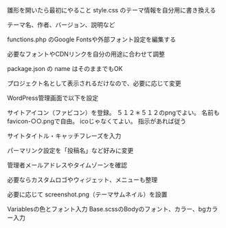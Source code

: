 雛形を開いたら最初にやること
style.css のテーマ情報を自分用に書き換える

テーマ名、作者、バージョン、説明など

functions.php のGoogle Fontsや外部フォント設定を編集する

必要なフォントやCDNリンクを自分の用途に合わせて調整

package.json の name はそのままでもOK

プロジェクト名として表示されるだけなので、必要に応じて変更

WordPress管理画面で以下を設定

サイトアイコン（ファビコン）を登録。
５１２＊５１２のpngでよい。
名前もfavicon-○○.pngで自由。
icoじゃなくてよい。
指示があれば従う

サイトタイトル・キャッチフレーズを入力

パーマリンク設定を「投稿名」など好みに変更

管理者メールアドレスやタイムゾーンを確認

必要ならカスタムロゴやウィジェット、メニューも整理

必要に応じて screenshot.png（テーマサムネイル）を設置

Variablesの色とフォント入力
Base.scssのBodyのフォント、カラー、bgカラー入力
